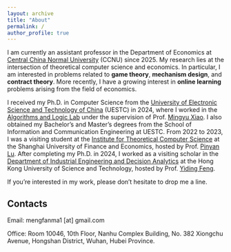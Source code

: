 ```yaml
---
layout: archive
title: "About"
permalink: /
author_profile: true
---
```

I am currently an assistant professor in the Department of Economics at [Central China Normal University](https://english.ccnu.edu.cn/) (CCNU) since 2025. My research lies at the intersection of theoretical computer science and economics. In particular, I am interested in problems related to **game theory**, **mechanism design**, and **contract theory**. More recently, I have a growing interest in **online learning** problems arising from the field of economics.

I received my Ph.D. in Computer Science from the [University of Electronic Science and Technology of China](https://www.uestc.edu.cn/) (UESTC) in 2024, where I worked in the [Algorithms and Logic Lab](https://tcsuestc.com/) under the supervision of Prof. [Mingyu Xiao](https://sites.google.com/site/myxiao/). I also obtained my Bachelor’s and Master’s degrees from the School of Information and Communication Engineering at UESTC. From 2022 to 2023, I was a visiting student at the [Institute for Theoretical Computer Science](https://itcs.sufe.edu.cn/) at the Shanghai University of Finance and Economics, hosted by Prof. [Pinyan Lu](http://pinyanlu.com/). After completing my Ph.D. in 2024, I worked as a visiting scholar in the [Department of Industrial Engineering and Decision Analytics](https://ieda.ust.hk/eng/index.php) at the Hong Kong University of Science and Technology, hosted by Prof. [Yiding Feng](https://www.ydfeng.us/).

If you’re interested in my work, please don’t hesitate to drop me a line.

## Contacts
Email: mengfanma1 [at] gmail.com

Office: Room 10046, 10th Floor, Nanhu Complex Building, No. 382 Xiongchu Avenue, Hongshan District, Wuhan, Hubei Province.